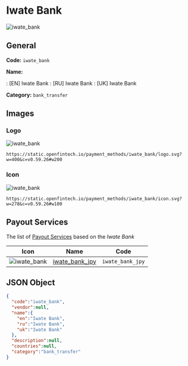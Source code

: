 
# Iwate Bank 
![iwate_bank](https://static.openfintech.io/payment_methods/iwate_bank/logo.svg?w=400&c=v0.59.26#w200)  

## General 
**Code:** `iwate_bank` 
 
**Name:** 
 
:	[EN] Iwate Bank 
:	[RU] Iwate Bank 
:	[UK] Iwate Bank 
 
**Category:** `bank_transfer` 
 

## Images 

### Logo 
![iwate_bank](https://static.openfintech.io/payment_methods/iwate_bank/logo.svg?w=400&c=v0.59.26#w200)  

```
https://static.openfintech.io/payment_methods/iwate_bank/logo.svg?w=400&c=v0.59.26#w200
```  

### Icon 
![iwate_bank](https://static.openfintech.io/payment_methods/iwate_bank/icon.svg?w=278&c=v0.59.26#w100)  

```
https://static.openfintech.io/payment_methods/iwate_bank/icon.svg?w=278&c=v0.59.26#w100
```  

## Payout Services 
 
The list of [Payout Services](/payout-services/) based on the _Iwate Bank_ 

|Icon|Name|Code| 
|:---:|:---:|:---:| 
|![iwate_bank](https://static.openfintech.io/payout_methods/iwate_bank/icon.svg?w=278&c=v0.59.26#w40) |[iwate_bank_jpy](/payout-services/iwate_bank_jpy/)|`iwate_bank_jpy`| 
 

## JSON Object 

```json
{
  "code":"iwate_bank",
  "vendor":null,
  "name":{
    "en":"Iwate Bank",
    "ru":"Iwate Bank",
    "uk":"Iwate Bank"
  },
  "description":null,
  "countries":null,
  "category":"bank_transfer"
}
```  
